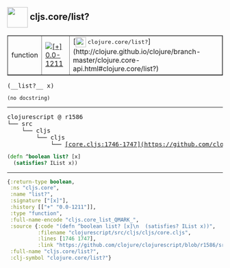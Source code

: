 ## <img width="48px" valign="middle" src="http://i.imgur.com/Hi20huC.png"> cljs.core/list?

 <table border="1">
<tr>
<td>function</td>
<td><a href="https://github.com/cljsinfo/api-refs/tree/0.0-1211"><img valign="middle" alt="[+] 0.0-1211" src="https://img.shields.io/badge/+-0.0--1211-lightgrey.svg"></a> </td>
<td>
[<img height="24px" valign="middle" src="http://i.imgur.com/1GjPKvB.png"> <samp>clojure.core/list?</samp>](http://clojure.github.io/clojure/branch-master/clojure.core-api.html#clojure.core/list?)
</td>
</tr>
</table>

 <samp>
(__list?__ x)<br>
</samp>

```
(no docstring)
```

---

 <pre>
clojurescript @ r1586
└── src
    └── cljs
        └── cljs
            └── <ins>[core.cljs:1746-1747](https://github.com/clojure/clojurescript/blob/r1586/src/cljs/cljs/core.cljs#L1746-L1747)</ins>
</pre>

```clj
(defn ^boolean list? [x]
  (satisfies? IList x))
```


---

```clj
{:return-type boolean,
 :ns "cljs.core",
 :name "list?",
 :signature ["[x]"],
 :history [["+" "0.0-1211"]],
 :type "function",
 :full-name-encode "cljs.core_list_QMARK_",
 :source {:code "(defn ^boolean list? [x]\n  (satisfies? IList x))",
          :filename "clojurescript/src/cljs/cljs/core.cljs",
          :lines [1746 1747],
          :link "https://github.com/clojure/clojurescript/blob/r1586/src/cljs/cljs/core.cljs#L1746-L1747"},
 :full-name "cljs.core/list?",
 :clj-symbol "clojure.core/list?"}

```
